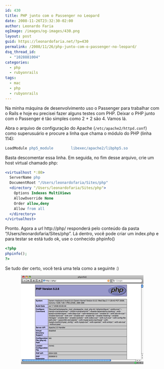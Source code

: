```yaml
---
id: 430
title: PHP junto com o Passenger no Leopard
date: 2008-11-26T23:32:30-02:00
author: Leonardo Faria
ogImage: /images/og-images/430.png
layout: post
guid: https://leonardofaria.net/?p=430
permalink: /2008/11/26/php-junto-com-o-passenger-no-leopard/
dsq_thread_id:
  - "1028881004"
categories:
  - php
  - rubyonrails
tags:
  - mac
  - php
  - rubyonrails
---
```

Na minha máquina de desenvolvimento uso o Passenger para trabalhar com o Rails e hoje eu precisei fazer alguns testes com PHP. Deixar o PHP junto com o Passenger é tão simples como 2 + 2 são 4. Vamos lá.

Abra o arquivo de configuração do Apache (`/etc/apache2/httpd.conf`) como superusuário e procure a linha que chama o módulo do PHP (linha 114):

```apache
LoadModule php5_module        libexec/apache2/libphp5.so
```

Basta descomentar essa linha. Em seguida, no fim desse arquivo, crie um host virtual chamado php:

```apache
<virtualhost *:80>
  ServerName php
  DocumentRoot "/Users/leonardofaria/Sites/php"
  <directory "/Users/leonardofaria/Sites/php">
	Options Indexes MultiViews
	AllowOverride None
	Order allow,deny
	Allow from all
  </directory>
</virtualhost>
```

Pronto. Agora a url http://php/ responderá pelo conteúdo da pasta &#8220;/Users/leonardofaria/Sites/php&#8221;. Lá dentro, você pode criar um index.php e para testar se está tudo ok, use o conhecido phpinfo()

```php
<?php
phpinfo();
?>
```

Se tudo der certo, você terá uma tela como a seguinte :)

<center>
  <img src="/wp-content/uploads/2008/11/phpinfo.jpg" alt="" title="phpinfo" />
</center>
